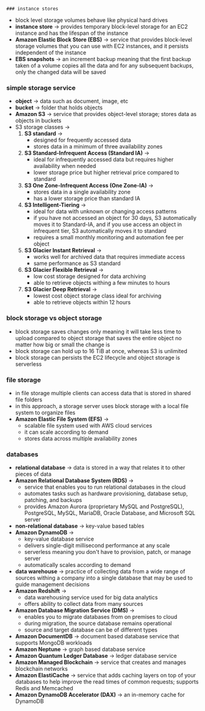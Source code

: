 	### instance stores
- block level storage volumes behave like physical hard drives
- **instance store** -> provides temporary block-level storage for an EC2 instance and has the lifespan of the instance
- **Amazon Elastic Block Store (EBS)** -> service that provides block-level storage volumes that you can use with EC2 instances, and it persists independent of the instance
- **EBS snapshots** -> an increment backup meaning that the first backup taken of a volume copies all the data and for any subsequent backups, only the changed data will be saved

### simple storage service
- **object** -> data such as document, image, etc
- **bucket** -> folder that holds objects
- **Amazon S3** -> service that provides object-level storage; stores data as objects in buckets
- S3 storage classes ->
	1. **S3 standard** -> 
		- designed for frequently accessed data
		- stores data in a minimum of three availability zones
	2. **S3 Standard-Infrequent Access (Standard IA)** -> 
		- ideal for infrequently accessed data but requires higher availability when needed
		- lower storage price but higher retrieval price compared to standard
	3. **S3 One Zone-Infrequent Access (One Zone-IA)** -> 
		- stores data in a single availability zone
		- has a lower storage price than standard IA
	4. **S3 Intelligent-Tiering** -> 
		- ideal for data with unknown or changing access patterns
		- if you have not accessed an object for 30 days, S3 automatically moves it to Standard-IA, and if you use access an object in infrequent tier, S3 automatically moves it to standard
		- requires a small monthly monitoring and automation fee per object
	5. **S3 Glacier Instant Retrieval** -> 
		 - works well for archived data that requires immediate access
		 - same performance as S3 standard
	6. **S3 Glacier Flexible Retrieval** -> 
		- low cost storage designed for data archiving
		- able to retrieve objects withing a few minutes to hours
	7. **S3 Glacier Deep Retrieval** -> 
		- lowest cost object storage class ideal for archiving
		- able to retrieve objects within 12 hours

### block storage vs object storage
- block storage saves changes only meaning it will take less time to upload compared to object storage that saves the entire object no matter how big or small the change is
- block storage can hold up to 16 TiB at once, whereas S3 is unlimited
- block storage can persists the EC2 lifecycle and object storage is serverless

### file storage
- in file storage multiple clients can access data that is stored in shared file folders
- in this approach, a storage server uses block storage with a local file system to organize files
- **Amazon Elastic File System (EFS)** -> 
	- scalable file system used with AWS cloud services
	- it can scale according to demand
	- stores data across multiple availability zones

### databases
- **relational database** -> data is stored in a way that relates it to other pieces of data
- **Amazon Relational Database System (RDS)** -> 
	- service that enables you to run relational databases in the cloud
	- automates tasks such as hardware provisioning, database setup, patching, and backups
	- provides Amazon Aurora (proprietary MySQL and PostgreSQL), PostgreSQL, MySQL, MariaDB, Oracle Database, and Microsoft SQL server
- **non-relational database** -> key-value based tables
- **Amazon DynamoDB** -> 
	- key-value database service
	- delivers single-digit millisecond performance at any scale
	- serverless meaning you don't have to provision, patch, or manage server
	- automatically scales according to demand
- **data warehouse** -> practice of collecting data from a wide range of sources withing a company into a single database that may be used to guide management decisions
- **Amazon Redshift** -> 
	- data warehousing service used for big data analytics
	- offers ability to collect data from many sources 
- **Amazon Database Migration Service (DMS)** -> 
	- enables you to migrate databases from on premises to cloud
	- during migration, the source database remains operational
	- source and target database can be of different types
- **Amazon DocumentDB** -> document based database service that supports MongoDB workloads
- **Amazon Neptune** -> graph based database service
- **Amazon Quantum Ledger Database** -> ledger database service
- **Amazon Managed Blockchain** -> service that creates and manages blockchain networks
- **Amazon ElastiCache** -> service that adds caching layers on top of your databases to help improve the read times of common requests; supports Redis and Memcached
- **Amazon DynamoDB Accelerator (DAX)** -> an in-memory cache for DynamoDB